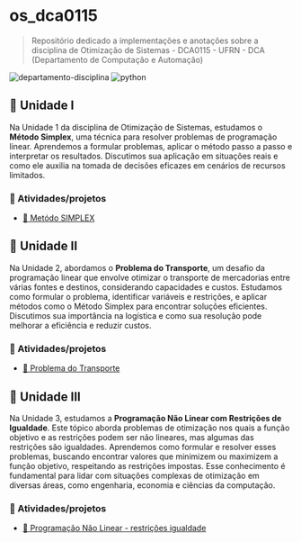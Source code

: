 # os_dca0115

> Repositório dedicado a implementações e anotações sobre a disciplina de Otimização de Sistemas - DCA0115 - UFRN - DCA (Departamento de Computação e Automação)

![departamento-disciplina](https://img.shields.io/badge/dca-otimização_de_sistemas-blue?style=for-the-badge)
![python](https://img.shields.io/badge/python-blue?style=for-the-badge&logo=python&logoColor=white)

## 🚀 Unidade I

Na Unidade 1 da disciplina de Otimização de Sistemas, estudamos o **Método Simplex**, uma técnica para resolver problemas de programação linear. Aprendemos a formular problemas, aplicar o método passo a passo e interpretar os resultados. Discutimos sua aplicação em situações reais e como ele auxilia na tomada de decisões eficazes em cenários de recursos limitados.

### 🎯 Atividades/projetos

- [📌 Metódo SIMPLEX](https://github.com/CarlosG18/os_dca0115/tree/main/simplex/simplex.md)

## 🚀 Unidade II

Na Unidade 2, abordamos o **Problema do Transporte**, um desafio da programação linear que envolve otimizar o transporte de mercadorias entre várias fontes e destinos, considerando capacidades e custos. Estudamos como formular o problema, identificar variáveis e restrições, e aplicar métodos como o Método Simplex para encontrar soluções eficientes. Discutimos sua importância na logística e como sua resolução pode melhorar a eficiência e reduzir custos.

### 🎯 Atividades/projetos

- [📌 Problema do Transporte](https://github.com/CarlosG18/os_dca0115/tree/main/transporte/transporte.md)

## 🚀 Unidade III

Na Unidade 3, estudamos a **Programação Não Linear com Restrições de Igualdade**. Este tópico aborda problemas de otimização nos quais a função objetivo e as restrições podem ser não lineares, mas algumas das restrições são igualdades. Aprendemos como formular e resolver esses problemas, buscando encontrar valores que minimizem ou maximizem a função objetivo, respeitando as restrições impostas. Esse conhecimento é fundamental para lidar com situações complexas de otimização em diversas áreas, como engenharia, economia e ciências da computação.

### 🎯 Atividades/projetos

- [📌 Programação Não Linear - restrições igualdade](https://github.com/CarlosG18/os_dca0115/tree/main/uni3/pnl.md)